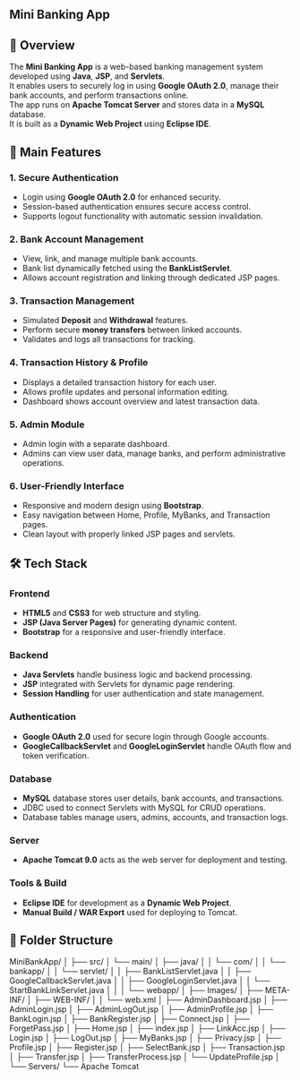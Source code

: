 ## Mini Banking App

## 🧾 Overview
The **Mini Banking App** is a web-based banking management system developed using **Java**, **JSP**, and **Servlets**.  
It enables users to securely log in using **Google OAuth 2.0**, manage their bank accounts, and perform transactions online.  
The app runs on **Apache Tomcat Server** and stores data in a **MySQL** database.  
It is built as a **Dynamic Web Project** using **Eclipse IDE**.

## 🚀 Main Features

### 1. Secure Authentication
- Login using **Google OAuth 2.0** for enhanced security.
- Session-based authentication ensures secure access control.
- Supports logout functionality with automatic session invalidation.

### 2. Bank Account Management
- View, link, and manage multiple bank accounts.
- Bank list dynamically fetched using the **BankListServlet**.
- Allows account registration and linking through dedicated JSP pages.

### 3. Transaction Management
- Simulated **Deposit** and **Withdrawal** features.
- Perform secure **money transfers** between linked accounts.
- Validates and logs all transactions for tracking.

### 4. Transaction History & Profile
- Displays a detailed transaction history for each user.
- Allows profile updates and personal information editing.
- Dashboard shows account overview and latest transaction data.

### 5. Admin Module
- Admin login with a separate dashboard.
- Admins can view user data, manage banks, and perform administrative operations.

### 6. User-Friendly Interface
- Responsive and modern design using **Bootstrap**.
- Easy navigation between Home, Profile, MyBanks, and Transaction pages.
- Clean layout with properly linked JSP pages and servlets.

## 🛠 Tech Stack

### Frontend
- **HTML5** and **CSS3** for web structure and styling.  
- **JSP (Java Server Pages)** for generating dynamic content.  
- **Bootstrap** for a responsive and user-friendly interface.

### Backend
- **Java Servlets** handle business logic and backend processing.  
- **JSP** integrated with Servlets for dynamic page rendering.  
- **Session Handling** for user authentication and state management.

### Authentication
- **Google OAuth 2.0** used for secure login through Google accounts.  
- **GoogleCallbackServlet** and **GoogleLoginServlet** handle OAuth flow and token verification.

### Database
- **MySQL** database stores user details, bank accounts, and transactions.  
- JDBC used to connect Servlets with MySQL for CRUD operations.  
- Database tables manage users, admins, accounts, and transaction logs.

### Server
- **Apache Tomcat 9.0** acts as the web server for deployment and testing.

### Tools & Build
- **Eclipse IDE** for development as a **Dynamic Web Project**.  
- **Manual Build / WAR Export** used for deploying to Tomcat.

## 📁 Folder Structure

MiniBankApp/
│
├── src/
│ └── main/
│ ├── java/
│ │ └── com/
│ │ └── bankapp/
│ │ └── servlet/
│ │ ├── BankListServlet.java
│ │ ├── GoogleCallbackServlet.java
│ │ ├── GoogleLoginServlet.java
│ │ └── StartBankLinkServlet.java
│ │
│ └── webapp/
│ ├── Images/
│ ├── META-INF/
│ ├── WEB-INF/
│ │ └── web.xml
│ ├── AdminDashboard.jsp
│ ├── AdminLogin.jsp
│ ├── AdminLogOut.jsp
│ ├── AdminProfile.jsp
│ ├── BankLogin.jsp
│ ├── BankRegister.jsp
│ ├── Connect.jsp
│ ├── ForgetPass.jsp
│ ├── Home.jsp
│ ├── index.jsp
│ ├── LinkAcc.jsp
│ ├── Login.jsp
│ ├── LogOut.jsp
│ ├── MyBanks.jsp
│ ├── Privacy.jsp
│ ├── Profile.jsp
│ ├── Register.jsp
│ ├── SelectBank.jsp
│ ├── Transaction.jsp
│ ├── Transfer.jsp
│ ├── TransferProcess.jsp
│ └── UpdateProfile.jsp
│
└── Servers/
└── Apache Tomcat
